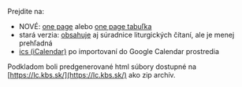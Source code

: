 Prejdite na:  
- NOVÉ: [one page](https://jablka.github.io/Liturgicky-kalendar/onepage.html) alebo [one page tabuľka](https://jablka.github.io/Liturgicky-kalendar/onepage_tabulka.html)  
- stará verzia: [obsahuje](https://jablka.github.io/Liturgicky-kalendar/old/onepage.html) aj súradnice liturgických čítaní, ale je menej prehľadná  
- [ics (iCalendar)](https://calendar.google.com/calendar/embed?src=eb474e94c37c7e662873a03881222fdbb27b48291c8df4502980b96129b635e2%40group.calendar.google.com&ctz=UTC)
 po importovaní do Google Calendar prostredia

Podkladom boli predgenerované html súbory dostupné na [https://lc.kbs.sk/](https://lc.kbs.sk/) ako zip archív.

